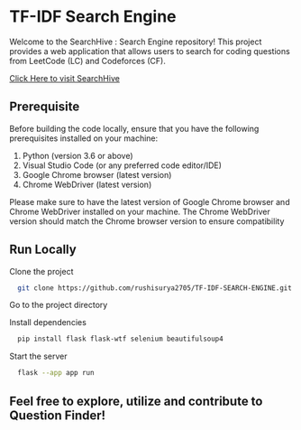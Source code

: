
# TF-IDF Search Engine

Welcome to the SearchHive : Search Engine repository! This project provides a web application that allows users to search for coding questions from LeetCode (LC) and Codeforces (CF).

[Click Here to visit SearchHive](https://tf-idf-search-engine-xk2l.onrender.com)
## Prerequisite

Before building the code locally, ensure that you have the following prerequisites installed on your machine:

1. Python (version 3.6 or above)
2. Visual Studio Code (or any preferred code editor/IDE)
3. Google Chrome browser (latest version)
4. Chrome WebDriver (latest version)

Please make sure to have the latest version of Google Chrome browser and Chrome WebDriver installed on your machine. The Chrome WebDriver version should match the Chrome browser version to ensure compatibility
## Run Locally

Clone the project

```bash
  git clone https://github.com/rushisurya2705/TF-IDF-SEARCH-ENGINE.git
```

Go to the project directory

Install dependencies

```bash
  pip install flask flask-wtf selenium beautifulsoup4
```

Start the server

```bash
  flask --app app run
```

## Feel free to explore, utilize and contribute to Question Finder!
